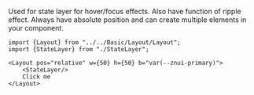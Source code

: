 Used for state layer for hover/focus effects. Also have function of ripple effect.
Always have absolute position and can create multiple elements in your component.

```tsx
import {Layout} from "../../Basic/Layout/Layout";
import {StateLayer} from "./StateLayer";

<Layout pos="relative" w={50} h={50} b="var(--znui-primary)">
    <StateLayer/>
    Click me
</Layout>
```